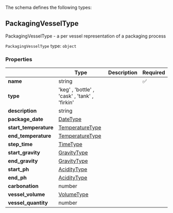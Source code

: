 The schema defines the following types:

## PackagingVesselType

PackagingVesselType - a per vessel representation of a packaging process

`PackagingVesselType` type: `object`

### Properties

|                       | Type                                                         | Description | Required           |
| --------------------- | ------------------------------------------------------------ | ----------- | ------------------ |
| **name**              | string                                                       |             | :white_check_mark: |
| **type**              | 'keg' , 'bottle' , 'cask' , 'tank' , 'firkin'                |             |                    |
| **description**       | string                                                       |             |                    |
| **package_date**      | [DateType](measureable_units.json.md#datetype)               |             |                    |
| **start_temperature** | [TemperatureType](measureable_units.json.md#temperaturetype) |             |                    |
| **end_temperature**   | [TemperatureType](measureable_units.json.md#temperaturetype) |             |                    |
| **step_time**         | [TimeType](measureable_units.json.md#timetype)               |             |                    |
| **start_gravity**     | [GravityType](measureable_units.json.md#gravitytype)         |             |                    |
| **end_gravity**       | [GravityType](measureable_units.json.md#gravitytype)         |             |                    |
| **start_ph**          | [AcidityType](measureable_units.json.md#aciditytype)         |             |                    |
| **end_ph**            | [AcidityType](measureable_units.json.md#aciditytype)         |             |                    |
| **carbonation**       | number                                                       |             |                    |
| **vessel_volume**     | [VolumeType](measureable_units.json.md#volumetype)           |             |                    |
| **vessel_quantity**   | number                                                       |             |                    |
